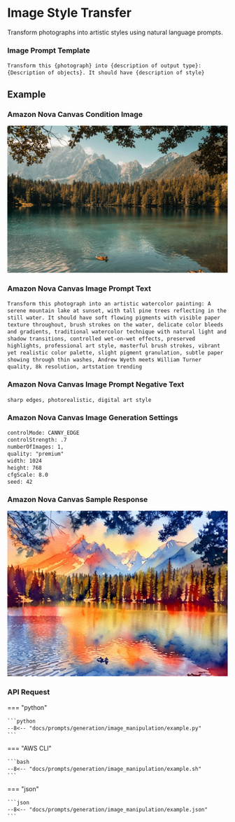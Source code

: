 # Image Style Transfer

Transform photographs into artistic styles using natural language prompts.

### Image Prompt Template
    Transform this {photograph} into {description of output type}: {Description of objects}. It should have {description of style}

    
## Example
### Amazon Nova Canvas Condition Image
![Watercolor Mountain Lake](mountain-lake.jpg)

### Amazon Nova Canvas Image Prompt Text
    Transform this photograph into an artistic watercolor painting: A serene mountain lake at sunset, with tall pine trees reflecting in the still water. It should have soft flowing pigments with visible paper texture throughout, brush strokes on the water, delicate color bleeds and gradients, traditional watercolor technique with natural light and shadow transitions, controlled wet-on-wet effects, preserved highlights, professional art style, masterful brush strokes, vibrant yet realistic color palette, slight pigment granulation, subtle paper showing through thin washes, Andrew Wyeth meets William Turner quality, 8k resolution, artstation trending

### Amazon Nova Canvas Image Prompt Negative Text
    sharp edges, photorealistic, digital art style

### Amazon Nova Canvas Image Generation Settings
    controlMode: CANNY_EDGE
    controlStrength: .7
    numberOfImages: 1,
    quality: "premium"
    width: 1024
    height: 768
    cfgScale: 8.0
    seed: 42

### Amazon Nova Canvas Sample Response
![Watercolor Mountain Lake](watercolor_mountain_lake.jpg)

### API Request
=== "python"

    ```python
    --8<-- "docs/prompts/generation/image_manipulation/example.py"
    ```

=== "AWS CLI"

    ```bash
    --8<-- "docs/prompts/generation/image_manipulation/example.sh"
    ```

=== "json"

    ```json
    --8<-- "docs/prompts/generation/image_manipulation/example.json"
    ```
